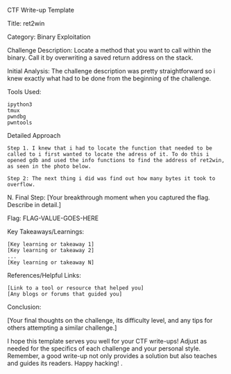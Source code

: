 CTF Write-up Template

Title: ret2win

Category: Binary Exploitation

Challenge Description: 
Locate a method that you want to call within the binary. Call it by overwriting a saved return address on the stack.

Initial Analysis:
The challenge description was pretty straightforward so i knew exactly what had to be done from the beginning of the challenge.

Tools Used:

    ipython3
    tmux
    pwndbg
    pwntools
    

Detailed Approach

    Step 1. I knew that i had to locate the function that needed to be called to i first wanted to locate the adress of it. To do this i opened gdb and used the info functions to find the address of ret2win, as seen in the photo below.

    Step 2: The next thing i did was find out how many bytes it took to overflow. 

N. Final Step: [Your breakthrough moment when you captured the flag. Describe in detail.]

Flag: FLAG-VALUE-GOES-HERE

Key Takeaways/Learnings:

    [Key learning or takeaway 1]
    [Key learning or takeaway 2]
    ...
    [Key learning or takeaway N]

References/Helpful Links:

    [Link to a tool or resource that helped you]
    [Any blogs or forums that guided you]

Conclusion:

[Your final thoughts on the challenge, its difficulty level, and any tips for others attempting a similar challenge.]

I hope this template serves you well for your CTF write-ups! Adjust as needed for the specifics of each challenge and your personal style. Remember, a good write-up not only provides a solution but also teaches and guides its readers. Happy hacking!
.
